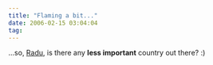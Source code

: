 ```yaml
---
title: "Flaming a bit..."
date: 2006-02-15 03:04:04
tag: 
---
```

&#8230;so, <a target="_blank" href="http://spradu.blogspot.com/2006/02/twenty-one.html">Radu</a>, is there any <strong>less important</strong> country out there? :)
